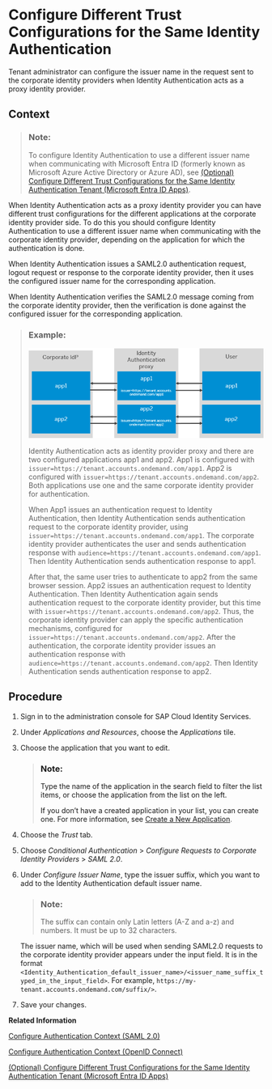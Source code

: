 <!-- loioba2faa9e93ef4fc2aff9ead9e73e19bd -->

# Configure Different Trust Configurations for the Same Identity Authentication

Tenant administrator can configure the issuer name in the request sent to the corporate identity providers when Identity Authentication acts as a proxy identity provider.



## Context

> ### Note:  
> To configure Identity Authentication to use a different issuer name when communicating with Microsoft Entra ID \(formerly known as Microsoft Azure Active Directory or Azure AD\), see [\(Optional\) Configure Different Trust Configurations for the Same Identity Authentication Tenant \(Microsoft Entra ID Apps\)](../Integrating-the-Service/optional-configure-different-trust-configurations-for-the-same-identity-authentication-te-f661eec.md).

When Identity Authentication acts as a proxy identity provider you can have different trust configurations for the different applications at the corporate identity provider side. To do this you should configure Identity Authentication to use a different issuer name when communicating with the corporate identity provider, depending on the application for which the authentication is done.

When Identity Authentication issues a SAML2.0 authentication request, logout request or response to the corporate identity provider, then it uses the configured issuer name for the corresponding application.

When Identity Authentication verifies the SAML2.0 message coming from the corporate identity provider, then the verification is done against the configured issuer for the corresponding application.

> ### Example:  
> ![](images/Issuer_Name_407f672.png)
> 
> Identity Authentication acts as identity provider proxy and there are two configured applications app1 and app2. App1 is configured with `issuer=https://tenant.accounts.ondemand.com/app1`. App2 is configured with `issuer=https://tenant.accounts.ondemand.com/app2`. Both applications use one and the same corporate identity provider for authentication.
> 
> When App1 issues an authentication request to Identity Authentication, then Identity Authentication sends authentication request to the corporate identity provider, using `issuer=https://tenant.accounts.ondemand.com/app1`. The corporate identity provider authenticates the user and sends authentication response with `audience=https://tenant.accounts.ondemand.com/app1`. Then Identity Authentication sends authentication response to app1.
> 
> After that, the same user tries to authenticate to app2 from the same browser session. App2 issues an authentication request to Identity Authentication. Then Identity Authentication again sends authentication request to the corporate identity provider, but this time with `issuer=https://tenant.accounts.ondemand.com/app2`. Thus, the corporate identity provider can apply the specific authentication mechanisms, configured for `issuer=https://tenant.accounts.ondemand.com/app2`. After the authentication, the corporate identity provider issues an authentication response with `audience=https://tenant.accounts.ondemand.com/app2`. Then Identity Authentication sends authentication response to app2.



<a name="loioba2faa9e93ef4fc2aff9ead9e73e19bd__steps_exl_bpk_f4b"/>

## Procedure

1.  Sign in to the administration console for SAP Cloud Identity Services.

2.  Under *Applications and Resources*, choose the *Applications* tile.

3.  Choose the application that you want to edit.

    > ### Note:  
    > Type the name of the application in the search field to filter the list items, or choose the application from the list on the left.
    > 
    > If you don’t have a created application in your list, you can create one. For more information, see [Create a New Application](create-a-new-application-0d4b255.md).

4.  Choose the *Trust* tab.

5.  Choose *Conditional Authentication* \> *Configure Requests to Corporate Identity Providers* \> *SAML 2.0*.

6.  Under *Configure Issuer Name*, type the issuer suffix, which you want to add to the Identity Authentication default issuer name.

    > ### Note:  
    > The suffix can contain only Latin letters \(A-Z and a-z\) and numbers. It must be up to 32 characters.

    The issuer name, which will be used when sending SAML2.0 requests to the corporate identity provider appears under the input field. It is in the format `<Identity_Authentication_default_issuer_name>/<issuer_name_suffix_typed_in_the_input_field>`. For example, `https://my-tenant.accounts.ondemand.com/suffix/>`.

7.  Save your changes.


**Related Information**  


[Configure Authentication Context \(SAML 2.0\)](configure-authentication-context-saml-2-0-028cee2.md "Tenant administrator can configure the authentication context in the request sent to the corporate identity providers when Identity Authentication acts as a proxy identity provider.")

[Configure Authentication Context \(OpenID Connect\)](configure-authentication-context-openid-connect-cdd3424.md "Tenant administrator can configure the authentication context in the request sent to the corporate identity providers when Identity Authentication acts as a proxy identity provider.")

[\(Optional\) Configure Different Trust Configurations for the Same Identity Authentication Tenant \(Microsoft Entra ID Apps\)](../Integrating-the-Service/optional-configure-different-trust-configurations-for-the-same-identity-authentication-te-f661eec.md "Configure issuer name on Identity Authentication and update the name and certificate on Microsoft Entra ID side.")

